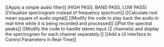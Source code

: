 [[Apply a simple audio filter]] (HIGH PASS, BAND PASS, LOW PASS)
[[Visualize spectrogram instead of frequency spectrum]]
[[Calculate root mean square of audio signal]]
[[Modify the code to play back the audio in real-time while it is being recorded and processed]]
[[Plot the spectral peaks]]
[[Modify the code to handle stereo input (2 channels) and display the spectrogram for each channel separately.]]
[[Add a UI Interface to Control Parameters in Real-Time]]


